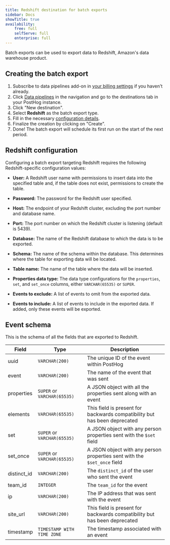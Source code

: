 ```yaml
---
title: Redshift destination for batch exports
sidebar: Docs
showTitle: true
availability:
    free: full
    selfServe: full
    enterprise: full
---
```


Batch exports can be used to export data to Redshift, Amazon's data warehouse product.

## Creating the batch export

1. Subscribe to data pipelines add-on in [your billing settings](https://us.posthog.com/organization/billing) if you haven't already.
2. Click [Data pipelines](https://app.posthog.com/pipeline) in the navigation and go to the destinations tab in your PostHog instance.
3. Click "New destination".
4. Select **Redshift** as the batch export type.
5. Fill in the necessary [configuration details](#redshift-configuration).
6. Finalize the creation by clicking on "Create".
7. Done! The batch export will schedule its first run on the start of the next period.

## Redshift configuration

Configuring a batch export targeting Redshift requires the following Redshift-specific configuration values:

- **User:** A Redshift user name with permissions to insert data into the specified table and, if the table does not exist, permissions to create the table.

- **Password:** The password for the Redshift user specified.

- **Host:** The endpoint of your Redshift cluster, excluding the port number and database name.

- **Port:** The port number on which the Redshift cluster is listening (default is 5439).

- **Database:** The name of the Redshift database to which the data is to be exported.

- **Schema:** The name of the schema within the database. This determines where the table for exporting data will be located.

- **Table name:** The name of the table where the data will be inserted.

- **Properties data type:** The data type configurations for the `properties`, `set`, and `set_once` columns, either `VARCHAR(65535)` or `SUPER`.

- **Events to exclude:** A list of events to omit from the exported data.

- **Events to include:** A list of events to include in the exported data. If added, only these events will be exported.

## Event schema

This is the schema of all the fields that are exported to Redshift.

| Field        | Type                          | Description                                                               |
|--------------|-------------------------------|---------------------------------------------------------------------------|
| uuid         | `VARCHAR(200)`                | The unique ID of the event within PostHog                                 |
| event        | `VARCHAR(200)`                | The name of the event that was sent                                       |
| properties   | `SUPER` or `VARCHAR(65535)`   | A JSON object with all the properties sent along with an event            |
| elements     | `VARCHAR(65535)`              | This field is present for backwards compatibility but has been deprecated |
| set          | `SUPER` or `VARCHAR(65535)`   | A JSON object with any person properties sent with the `$set` field       |
| set_once     | `SUPER` or `VARCHAR(65535)`   | A JSON object with any person properties sent with the `$set_once` field  |
| distinct_id  | `VARCHAR(200)`                | The `distinct_id` of the user who sent the event                          |
| team_id      | `INTEGER`                     | The `team_id` for the event                                               |
| ip           | `VARCHAR(200)`                | The IP address that was sent with the event                               |
| site_url     | `VARCHAR(200)`                | This field is present for backwards compatibility but has been deprecated |
| timestamp    | `TIMESTAMP WITH TIME ZONE`    | The timestamp associated with an event                                    |